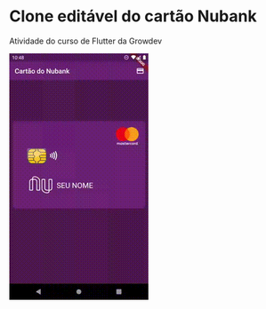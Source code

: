 # Clone editável do cartão Nubank

Atividade do curso de Flutter da Growdev

<p>
<img src='https://github.com/eduardotq/imagem_cartaoNubank/blob/master/screen/nubank.gif' title='Clone do cartão Nubank'>
</p>
